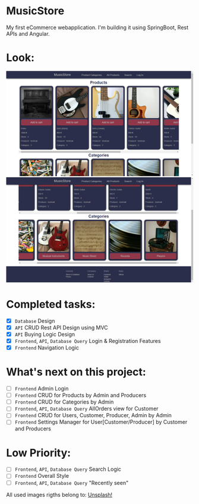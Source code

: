 # MusicStore
My first eCommerce webapplication. I'm building it using SpringBoot, Rest APIs and Angular.
# Look:
![...loading...](https://github.com/iambrunoromano/MusicStore/blob/main/readmeimg/screen1.png?raw=true)
![...loading...](https://github.com/iambrunoromano/MusicStore/blob/main/readmeimg/screen2.png?raw=true)
# Completed tasks:
- [x] `Database` Design
- [x] `API` CRUD Rest API Design using MVC 
- [x] `API` Buying Logic Design
- [x] `Frontend`, `API`, `Database Query` Login & Registration Features
- [x] `Frontend` Navigation Logic

# What's next on this project: 
- [ ] `Frontend` Admin Login
- [ ] `Frontend` CRUD for Products by Admin and Producers
- [ ] `Frontend` CRUD for Categories by Admin
- [ ] `Frontend`, `API`, `Database Query` AllOrders view for Customer
- [ ] `Frontend` CRUD for Users, Customer, Producer, Admin by Admin
- [ ] `Frontend` Settings Manager for User[Customer/Producer] by Customer and Producers
# Low Priority: 
- [ ] `Frontend`, `API`, `Database Query` Search Logic
- [ ] `Frontend` Overall Style
- [ ]  `Frontend`, `API`, `Database Query` "Recently seen"

All used images rigths belong to: [Unsplash!](https://unsplash.com/)

